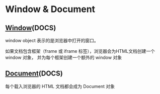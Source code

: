 # Window & Document

## [Window](https://html.spec.whatwg.org/multipage/window-object.html#the-window-object)(DOCS)

window object 表示的是浏览器中打开的窗口。

如果文档包含框架（frame 或 iframe 标签），浏览器会为HTML文档创建一个 window 对象， 并为每个框架创建一个额外的 window 对象

## [Document](https://html.spec.whatwg.org/multipage/dom.html#documents)(DOCS)

每个载入浏览器的 HTML 文档都会成为 Document 对象
